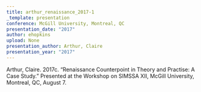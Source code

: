 ```yaml
---
title: arthur_renaissance_2017-1
_template: presentation
conference: McGill University, Montreal, QC
presentation_date: "2017"
author: ehopkins
upload: None
presentation_author: Arthur, Claire
presentation_year: "2017"
---
```

Arthur, Claire. 2017c. “Renaissance Counterpoint in Theory and Practise: A Case Study.” Presented at the Workshop on SIMSSA XII, McGill University, Montreal, QC, August 7.